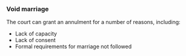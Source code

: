 ###  Void marriage

The court can grant an annulment for a number of reasons, including:

  * Lack of capacity 
  * Lack of consent 
  * Formal requirements for marriage not followed 
